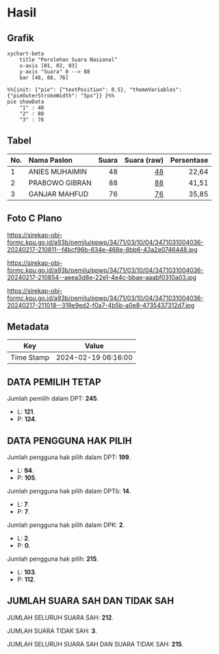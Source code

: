 # Hasil

## Grafik

```mermaid
xychart-beta
    title "Perolehan Suara Nasional"
    x-axis [01, 02, 03]
    y-axis "Suara" 0 --> 88
    bar [48, 88, 76]
```

```mermaid
%%{init: {"pie": {"textPosition": 0.5}, "themeVariables": {"pieOuterStrokeWidth": "5px"}} }%%
pie showData
    "1" : 48
    "2" : 88
    "3" : 76
```

## Tabel

| No. | Nama Paslon    | Suara | Suara (raw) | Persentase |
|:--- |:-------------- | -----:| -----------:| ----------:|
| 1   | ANIES MUHAIMIN | 48    | [48][p-1]   | 22,64      |
| 2   | PRABOWO GIBRAN | 88    | [88][p-2]   | 41,51      |
| 3   | GANJAR MAHFUD  | 76    | [76][p-3]   | 35,85      |


[p-1]: https://github.com/gigit-pemilu/pemilu-2024/blob/main/pilpres/hitung-suara/sub/34-di-yogyakarta/sub/71-kota-yogyakarta/sub/03-gondokusuman/sub/1004-baciro/sub/036-tps/sub/paslon-1.txt
[p-2]: https://github.com/gigit-pemilu/pemilu-2024/blob/main/pilpres/hitung-suara/sub/34-di-yogyakarta/sub/71-kota-yogyakarta/sub/03-gondokusuman/sub/1004-baciro/sub/036-tps/sub/paslon-2.txt
[p-3]: https://github.com/gigit-pemilu/pemilu-2024/blob/main/pilpres/hitung-suara/sub/34-di-yogyakarta/sub/71-kota-yogyakarta/sub/03-gondokusuman/sub/1004-baciro/sub/036-tps/sub/paslon-3.txt

## Foto C Plano

https://sirekap-obj-formc.kpu.go.id/a93b/pemilu/ppwp/34/71/03/10/04/3471031004036-20240217-210811--f4bcf96b-634e-468e-8bb6-43a2e0746448.jpg

https://sirekap-obj-formc.kpu.go.id/a93b/pemilu/ppwp/34/71/03/10/04/3471031004036-20240217-210854--aeea3d8e-22e1-4e4c-bbae-aaabf0310a03.jpg

https://sirekap-obj-formc.kpu.go.id/a93b/pemilu/ppwp/34/71/03/10/04/3471031004036-20240217-211018--319e9ed2-f0a7-4b5b-a0e8-4735437312d7.jpg


## Metadata

| Key        | Value               |
| ---------- | ------------------- |
| Time Stamp | 2024-02-19 06:16:00 |


## DATA PEMILIH TETAP

Jumlah pemilih dalam DPT: **245**.
 * L: **121**.
 * P: **124**.

## DATA PENGGUNA HAK PILIH

Jumlah pengguna hak pilih dalam DPT: **199**.
 * L: **94**.
 * P: **105**.

Jumlah pengguna hak pilih dalam DPTb: **14**.
 * L: **7**.
 * P: **7**.

Jumlah pengguna hak pilih dalam DPK: **2**.
 * L: **2**.
 * P: **0**.

Jumlah pengguna hak pilih: **215**.
 * L: **103**.
 * P: **112**.

## JUMLAH SUARA SAH DAN TIDAK SAH

JUMLAH SELURUH SUARA SAH: **212**.

JUMLAH SUARA TIDAK SAH: **3**.

JUMLAH SELURUH SUARA SAH DAN SUARA TIDAK SAH: **215**.


